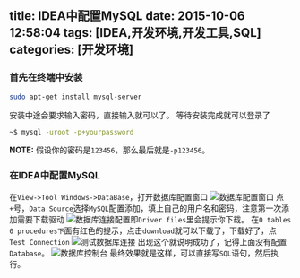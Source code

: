 title: IDEA中配置MySQL
date: 2015-10-06 12:58:04
tags: [IDEA,开发环境,开发工具,SQL]
categories: [开发环境]
---
### 首先在终端中安装
```bash
sudo apt-get install mysql-server
```

安装中途会要求输入密码，直接输入就可以了。
等待安装完成就可以登录了
```bash
~$ mysql -uroot -p+yourpassword
```
**NOTE:** 假设你的密码是`123456`，那么最后就是`-p123456`。

### 在IDEA中配置MySQL
在`View->Tool Windows->DataBase`，打开数据库配置窗口
![数据库配置窗口](https://blog-1254094716.cos.ap-chengdu.myqcloud.com/note_IDE和MySQL环境配置01.png)
点`+`号，`Data Source`选择`MySQL`配置添加，填上自己的用户名和密码，注意第一次添加需要下载驱动
![数据库连接配置](https://blog-1254094716.cos.ap-chengdu.myqcloud.com/note_IDE和MySQL环境配置02.png)即`Driver files`里会提示你下载。
在`0 tables 0 procedures下`面有红色的提示，点击`download`就可以下载了，下载好了，点`Test Connection`
![测试数据库连接](https://blog-1254094716.cos.ap-chengdu.myqcloud.com/note_IDE和MySQL环境配置03.png)
出现这个就说明成功了，记得上面没有配置`Database`。
![数据库控制台](https://blog-1254094716.cos.ap-chengdu.myqcloud.com/note_IDE和MySQL环境配置04.png)
最终效果就是这样，可以直接写`SQL`语句，然后执行。
